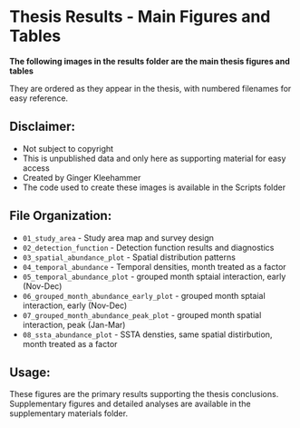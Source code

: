 # Thesis Results - Main Figures and Tables

**The following images in the results folder are the main thesis figures and tables**

They are ordered as they appear in the thesis, with numbered filenames for easy reference.

## Disclaimer:
- Not subject to copyright
- This is unpublished data and only here as supporting material for easy access
- Created by Ginger Kleehammer
- The code used to create these images is available in the Scripts folder

## File Organization:
- `01_study_area` - Study area map and survey design
- `02_detection_function` - Detection function results and diagnostics
- `03_spatial_abundance_plot` - Spatial distribution patterns
- `04_temporal_abundance` - Temporal densities, month treated as a factor
- `05_temporal_abundance_plot` - grouped month sptaial interaction, early (Nov-Dec)
- `06_grouped_month_abundance_early_plot` - grouped month sptaial interaction, early (Nov-Dec)
- `07_grouped_month_abundance_peak_plot` - grouped month spatial interaction, peak (Jan-Mar)
- `08_ssta_abundance_plot` - SSTA densties, same spatial distirbution, month treated as a factor

## Usage:
These figures are the primary results supporting the thesis conclusions. Supplementary figures and detailed analyses are available in the supplementary materials folder.

